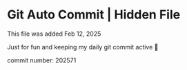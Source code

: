 # Git Auto Commit | Hidden File

This file was added Feb 12, 2025

Just for fun and keeping my daily git commit active 🤪

commit number: 202571
